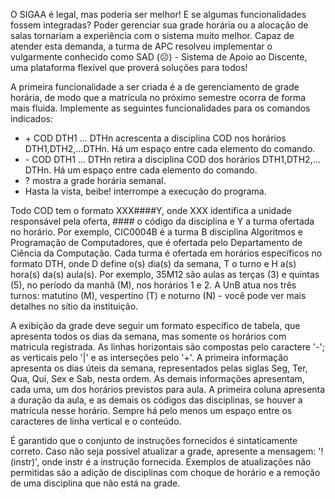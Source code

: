 O SIGAA é legal, mas poderia ser melhor! E se algumas funcionalidades fossem integradas? Poder gerenciar sua grade horária ou a alocação de salas tornariam a experiência com o sistema muito melhor. Capaz de atender esta demanda, a turma de APC resolveu implementar o vulgarmente conhecido como SAD (☹️) - Sistema de Apoio ao Discente, uma plataforma flexível que proverá soluções para todos!

A primeira funcionalidade a ser criada é a de gerenciamento de grade horária, de modo que a matrícula no próximo semestre ocorra de forma mais fluida. Implemente as seguintes funcionalidades para os comandos indicados:

* \+ COD DTH1 ... DTHn acrescenta a disciplina COD nos horários DTH1,DTH2,…DTHn. Há um espaço entre cada elemento do comando.
* \- COD DTH1 ... DTHn retira a disciplina COD dos horários DTH1,DTH2,…DTHn. Há um espaço entre cada elemento do comando.
* ? mostra a grade horária semanal.
* Hasta la vista, beibe! interrompe a execução do programa.

Todo COD tem o formato XXX####Y, onde XXX identifica a unidade responsável pela oferta, #### o código da disciplina e Y a turma ofertada no horário. Por exemplo, CIC0004B é a turma B disciplina Algoritmos e Programação de Computadores, que é ofertada pelo Departamento de Ciência da Computação. Cada turma é ofertada em horários específicos no formato DTH, onde D define o(s) dia(s) da semana, T o turno e H a(s) hora(s) da(s) aula(s). Por exemplo, 35M12 são aulas as terças (3) e quintas (5), no período da manhã (M), nos horários 1 e 2. A UnB atua nos três turnos: matutino (M), vespertino (T) e noturno (N) - você pode ver mais detalhes no sítio da instituição.

A exibição da grade deve seguir um formato específico de tabela, que apresenta todos os dias da semana, mas somente os horários com matricula registrada. As linhas horizontais são compostas pelo caractere '-'; as verticais pelo '|' e as interseções pelo '+'. A primeira informação apresenta os dias úteis da semana, representados pelas siglas Seg, Ter, Qua, Qui, Sex e Sab, nesta ordem. As demais informações apresentam, cada uma, um dos horários previstos para aula. A primeira coluna apresenta a duração da aula, e as demais os códigos das disciplinas, se houver a matrícula nesse horário. Sempre há pelo menos um espaço entre os caracteres de linha vertical e o conteúdo.

É garantido que o conjunto de instruções fornecidos é sintaticamente correto. Caso não seja possível atualizar a grade, apresente a mensagem: '!(instr)', onde instr é a instrução fornecida. Exemplos de atualizações não permitidas são a adição de disciplinas com choque de horário e a remoção de uma disciplina que não está na grade.